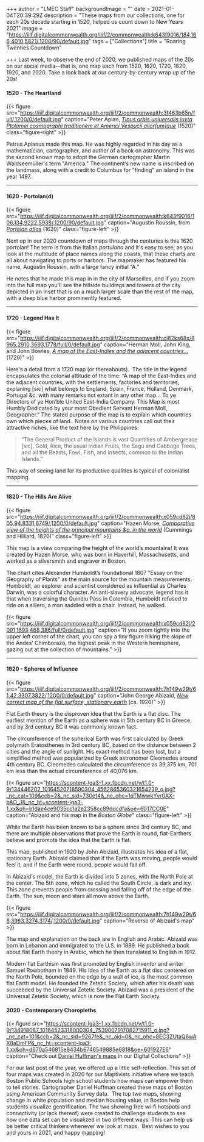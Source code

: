+++
author = "LMEC Staff"
backgroundImage = ""
date = 2021-01-04T20:39:29Z
description = "These maps from our collections, one for each 20s decade starting in 1520, helped us count down to New Years 2021"
image = "https://iiif.digitalcommonwealth.org/iiif/2/commonwealth:k643f9016/184,166,4010,5821/,1200/90/default.jpg"
tags = ["Collections"]
title = "Roaring Twenties Countdown"

+++
Last week, to observe the end of 2020, we published maps of the 20s on our social media—that is, one map each from 1520, 1620, 1720, 1820, 1920, and 2020. Take a look back at our century-by-century wrap up of the 20s!

#### 1520 - The Heartland

{{< figure src="https://iiif.digitalcommonwealth.org/iiif/2/commonwealth:3f463b65n/full/,1200/0/default.jpg" caption="Peter Apian, [_Tipus orbis uniuersalis iuxta Ptolomei cosmographi traditionem et Americi Vespucii alior\[um\]que_](https://collections.leventhalmap.org/search/commonwealth:3f462s24x) (1520)" class="figure-right" >}}

Petrus Apianus made this map. He was highly regarded in his day as a mathematician, cartographer, and author of a book on astronomy. This was the second known map to adopt the German cartographer Martin Waldseemüller's term "America." The continent’s new name is inscribed on the landmass, along with a credit to Columbus for "finding" an island in the year 1497.

***

#### 1620 - Portolan(d)

{{< figure src="https://iiif.digitalcommonwealth.org/iiif/2/commonwealth:k643f9016/106,134,9222,5938/,1200/90/default.jpg" caption="Augustin Roussin, from [_Portolan atlas_](https://collections.leventhalmap.org/book_viewer/commonwealth:q524n163k#1/6) (1620)" class="figure-left" >}}

Next up in our 2020 countdown of maps through the centuries is this 1620 portolan! The term is from the Italian _portulano_ and it's easy to see, as you look at the multitude of place names along the coasts, that these charts are all about navigating to ports or harbors. The mapmaker has featured his name, Augustin Roussin, with a large fancy initial “A.”

He notes that he made this map in in the city of Marseilles, and if you zoom into the full map you'll see the hillside buildings and towers of the city depicted in an inset that is on a much larger scale than the rest of the map, with a deep blue harbor prominently featured.

***

#### 1720 - Legend Has It

{{< figure src="https://iiif.digitalcommonwealth.org/iiif/2/commonwealth:cj82ks68x/8965,2910,3693,1778/full/0/default.jpg" caption="Herman Moll, John King, and John Bowles, [_A map of the East-Indies and the adjacent countries..._](https://collections.leventhalmap.org/search/commonwealth:cj82ks67n) (1720)" >}}

Here's a detail from a 1720 map (or thereabouts).⁠
⁠
The title in the legend encapsulates the colonial attitude of the time: “A map of the East-Indies and the adjacent countries, with the settlements, factories and territories, explaning \[sic\] what belongs to England, Spain, France, Holland, Denmark, Portugal &c. with many remarks not extant in any other map… To ye Directors of ye Hon’ble United East-India Company. This Map is most Humbly Dedicated by your most Obedient Servant Herman Moll, Geographer.” The stated purpose of the map is to explain which countries own which pieces of land.⁠
⁠
Notes on various countries call out their attractive riches, like the text here by the Philippines:

> “The General Product of the Islands is vast Quantities of Ambergreace \[sic\], Gold, Rice, the usual Indian Fruits, the Sagu and Cabbage Trees, and all the Beasts, Fowl, Fish, and Insects, common to the Indian Islands.”

This way of seeing land for its productive qualities is typical of colonialist mapping.⁠

***

#### 1820 - The Hills Are Alive

{{< figure src="https://iiif.digitalcommonwealth.org/iiif/2/commonwealth:x059cd82j/805,94,8331,6749/,1200/0/default.jpg" caption="Hazen Morse, [_Comparative view of the heights of the principal mountains &c. in the world_](https://collections.leventhalmap.org/search/commonwealth:x059cd818) (Cummings and Hilliard, 1820)" class="figure-left" >}}

This map is a view comparing the height of the world’s mountains! It was created by Hazen Morse, who was born in Haverhill, Massachusetts, and worked as a silversmith and engraver in Boston.⁠

The chart cites Alexander Humboldt’s foundational 1807 "Essay on the Geography of Plants" as the main source for the mountain measurements. Humboldt, an explorer and scientist considered as influential as Charles Darwin, was a colorful character. An anti-slavery advocate, legend has it that when traversing the Quindiu Pass in Colombia, Humboldt refused to ride on a sillero, a man saddled with a chair. Instead, he walked.⁠

{{< figure src="https://iiif.digitalcommonwealth.org/iiif/2/commonwealth:x059cd82j/2091,1693,468,386/full/0/default.jpg" caption="If you zoom tightly into the upper left corner of the chart, you can spy a tiny figure hiking the slope of the Andes’ Chimborazo, the highest peak in the Western hemisphere, gazing out at the collection of mountains." >}}

***

#### 1920 - Spheres of Influence

{{< figure src="https://iiif.digitalcommonwealth.org/iiif/2/commonwealth:7h149w29t/61,42,3307,3822/,1200/0/default.jpg" caption="John George Abizaid, [_New correct map of the flat surface, stationary earth_](https://collections.leventhalmap.org/search/commonwealth:7h149w28j) (ca. 1920)" >}}

Flat Earth theory is the disproven idea that the Earth is a flat disc. The earliest mention of the Earth as a sphere was in 5th century BC in Greece, and by 3rd century BC it was commonly known fact.

The circumference of the spherical Earth was first calculated by Greek polymath Eratosthenes in 3rd century BC, based on the distance between 2 cities and the angle of sunlight. His exact method has been lost, but a simplified method was popularized by Greek astronomer Cleomedes around 4th century BC. Cleomedes calculated the circumference as 39,375 km, 701 km less than the actual circumference of 40,076 km.

{{< figure src="https://scontent-lga3-1.xx.fbcdn.net/v/t1.0-9/134446202_10164520718590304_4562865360321654239_o.jpg?_nc_cat=109&ccb=2&_nc_sid=730e14&_nc_ohc=1qTMwwkYvr0AX-bAO_J&_nc_ht=scontent-lga3-1.xx&oh=b1dae4ce9035cc1a2e2358cc89ddcdfa&oe=6017CC0E" caption="Abizaid and his map in the _Boston Globe_" class="figure-left" >}}

While the Earth has been known to be a sphere since 3rd century BC, and there are multiple observations that prove the Earth is round, flat-Earthers believe and promote the idea that the Earth is flat.

This map, published in 1920 by John Abizaid, illustrates his idea of a flat, stationary Earth. Abizaid claimed that if the Earth was moving, people would feel it, and if the Earth were round, people would fall off.

In Abizaid's model, the Earth is divided into 5 zones, with the North Pole at the center. The 5th zone, which he called the South Circle, is dark and icy. This zone prevents people from crossing and falling off of the edge of the Earth. The sun, moon and stars all move above the Earth.

{{< figure src="https://iiif.digitalcommonwealth.org/iiif/2/commonwealth:7h149w29t/68,3983,3274,3174/,1200/0/default.jpg" caption="Reverse of Abizaid's map" >}}

The map and explanation on the back are in English and Arabic. Abizaid was born in Lebanon and immigrated to the U.S. in 1889. He published a book about flat Earth theory in Arabic, which he then translated to English in 1912.

Modern flat Earthism was first promoted by English inventor and writer Samuel Rowbotham in 1849. His idea of the Earth as a flat disc centered on the North Pole, bounded on the edge by a wall of ice, is the most common flat Earth model. He founded the Zetetic Society, which after his death was succeeded by the Universal Zetetic Society. Abizaid was a president of the Universal Zetetic Society, which is now the Flat Earth Society.

#### 2020 - Contemporary Choropleths

{{< figure src="https://scontent-lga3-1.xx.fbcdn.net/v/t1.0-9/134918087_10164523318000304_7539007917082715911_o.jpg?_nc_cat=101&ccb=2&_nc_sid=9267fe&_nc_aid=0&_nc_ohc=8EC3ZUtaQ6wAX8aDmFP&_nc_ht=scontent-lga3-1.xx&oh=d670a546815e8434b6746549885e6818&oe=601927E6" caption="Check out [Daniel Huffman's maps](https://collections.leventhalmap.org/search?utf8=%E2%9C%93&q=huffman) in our Digital Collections" >}}

For our last post of the year, we offered up a little self-reflection. This set of four maps was created in 2020 for our Maptivists initiative where we teach Boston Public Schools high school students how maps can empower them to tell stories. Cartographer Daniel Huffman created these maps of Boston using American Community Survey data.⁠
⁠
The top two maps, showing change in white population and median housing value, in Boston help students visualize gentrification. The two showing free wi-fi hotspots and connectivity (or lack thereof) were created to challenge students to see how one data set can be visualized in two different ways. This can help us be better critical thinkers whenever we look at maps.⁠
⁠
Best wishes to you and yours in 2021, and happy mapping!